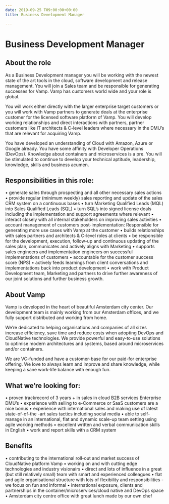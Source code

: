 ```yaml
---
date: 2019-09-25 T09:00:00+00:00
title: Business Development Manager

---
```


# Business Development Manager

## About the role

As a Business Development manager you will be working with the newest state of the art tools in the cloud, software development and release management. You will join a Sales team and be responsible for generating successes for Vamp. Vamp has customers world wide and your role is global. 

You will work either directly with the larger enterprise target customers or you will work with Vamp partners to generate deals at the enterprise customer for the licensed software platform of Vamp. You will develop working relationships and direct interactions with partners, partner customers like IT architects & C-level leaders where necessary in the DMU’s that are relevant for acquiring Vamp.

You have developed an understanding of Cloud with Amazon, Azure or Google already. You have some affinity with Developer Operations (DevOps). Knowledge about containers and microservices is a pre. You will be stimulated to continue to develop your technical aptitude, leadership, knowledge, skills and business acumen.

## Responsibilities in this role:
• generate sales through prospecting and all other necessary sales actions
• provide regular (minimum weekly) sales reporting and update of the sales CRM system on a continuous bases
• turn Marketing Qualified Leads (MQL) into Sales Qualified Leads (SQL)
• turn SQL’s into signed license deals including the implementation and support agreements where relevant 
• interact closely with all internal stakeholders on improving sales activities
• account management of customers post-implementation: Responsible for generating more use cases with Vamp at the customer
• builds relationships with sales partners and architects & C-level roles at clients
• be responsible for the development, execution, follow-up and continuous updating of the sales plan, communicates and actively aligns with Marketing
• supports sales engineers and implementation engineers on successful implementations of customers
• accountable for the customer success score (NPS)
• actively feeds learnings from client conversations and implementations back into product development
• work with Product Development team, Marketing and partners to drive further awareness of our joint solutions and further business growth.

## About Vamp

Vamp is developed in the heart of beautiful Amsterdam city center. Our development team is mainly working from our Amsterdam offices, and we fully support distributed and working from home. 

We’re dedicated to helping organisations and companies of all sizes increase efficiency, save time and reduce costs when adopting DevOps and CloudNative technologies. We provide powerful and easy-to-use solutions to optimise modern architectures and systems, based around microservices and/or containers. 

We are VC-funded and have a customer-base for our paid-for enterprise offering. We love to always learn and improve and share knowledge, while keeping a sane work-life balance with enough fun.

## What we’re looking for:
• proven trackrecord of 3 years + in sales in cloud B2B services Enterprise DMU’s
• experience with selling to e-Commerce or SaaS customers are a nice bonus
• experience with international sales and making use of latest state-of-of-the -art sales tactics including social media 
• able to self-manage in an international, flat and dynamic scale-up team setting using agile working methods
• excellent written and verbal communication skills in English
• work and report skills with a CRM system

## Benefits
• contributing to the international roll-out and market success of CloudNative platform Vamp 
• working on and with cutting edge technologies and industry visionairs
• direct and lots of influence in a great (but still relatively small) team with smart and experienced colleagues
• flat and agile organisational structure with lots of flexibility and responsibilities - we focus on fun and informal
• international exposure, clients and partnerships in the container/microservices/cloud native and DevOps space
• Amsterdam city centre office with great lunch made by our own chef
